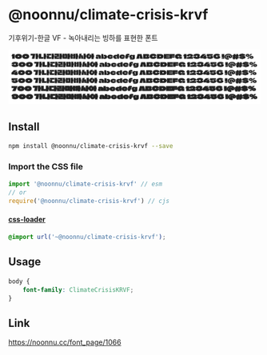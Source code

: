 # @noonnu/climate-crisis-krvf

기후위기-한글 VF - 녹아내리는 빙하를 표현한 폰트

![example](./example.png)

## Install

```bash
npm install @noonnu/climate-crisis-krvf --save
```

### Import the CSS file

```js
import '@noonnu/climate-crisis-krvf' // esm
// or
require('@noonnu/climate-crisis-krvf') // cjs
```

#### [css-loader](https://github.com/webpack-contrib/css-loader)

```css
@import url('~@noonnu/climate-crisis-krvf');
```

## Usage

```css
body {
    font-family: ClimateCrisisKRVF;
}
```

## Link

https://noonnu.cc/font_page/1066
